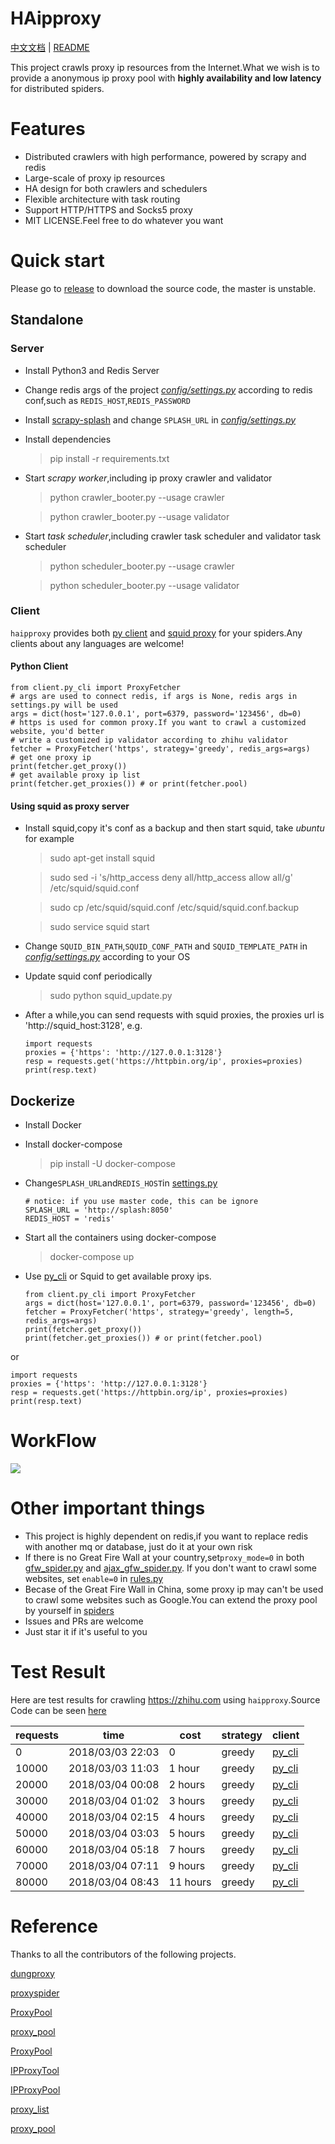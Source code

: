 # HAipproxy
[中文文档](README.md) | [README](README_EN.md)

This project crawls proxy ip resources from the Internet.What we wish is to provide a 
anonymous ip proxy pool with **highly availability and low latency** for distributed 
spiders.

# Features
- Distributed crawlers with high performance, powered by scrapy and redis
- Large-scale of proxy ip resources
- HA design for both crawlers and schedulers
- Flexible architecture with task routing
- Support HTTP/HTTPS and Socks5 proxy
- MIT LICENSE.Feel free to do whatever you want

# Quick start

Please go to [release](https://github.com/SpiderClub/haipproxy/releases) to download the source code,
the master is unstable.

## Standalone

### Server
- Install Python3 and Redis Server
- Change redis args of the project *[config/settings.py](config/settings.py)* according to redis conf,such as `REDIS_HOST`,`REDIS_PASSWORD`
- Install [scrapy-splash](https://github.com/scrapy-plugins/scrapy-splash) and change `SPLASH_URL` in *[config/settings.py](config/settings.py)*
- Install dependencies
  > pip install -r requirements.txt
- Start *scrapy worker*,including ip proxy crawler and validator
  > python crawler_booter.py --usage crawler

  > python crawler_booter.py --usage validator
- Start *task scheduler*,including crawler task scheduler and validator task scheduler
  > python scheduler_booter.py --usage crawler

  > python scheduler_booter.py --usage validator


### Client
`haipproxy` provides both [py client](client/py_cli.py) and [squid proxy](squid_update.py) for your spiders.Any clients about any languages are welcome!

#### Python Client
```python3
from client.py_cli import ProxyFetcher
# args are used to connect redis, if args is None, redis args in settings.py will be used
args = dict(host='127.0.0.1', port=6379, password='123456', db=0)
# https is used for common proxy.If you want to crawl a customized website, you'd better 
# write a customized ip validator according to zhihu validator
fetcher = ProxyFetcher('https', strategy='greedy', redis_args=args)
# get one proxy ip
print(fetcher.get_proxy())
# get available proxy ip list
print(fetcher.get_proxies()) # or print(fetcher.pool)
```

#### Using squid as proxy server
- Install squid,copy it's conf as a backup and then start squid, take *ubuntu* for example
   > sudo apt-get install squid
   
   > sudo sed -i 's/http_access deny all/http_access allow all/g' /etc/squid/squid.conf
   
   > sudo cp /etc/squid/squid.conf /etc/squid/squid.conf.backup
   
   > sudo service squid start
- Change `SQUID_BIN_PATH`,`SQUID_CONF_PATH` and `SQUID_TEMPLATE_PATH` in *[config/settings.py](config/settings.py)* according to your OS
- Update squid conf periodically
  > sudo python squid_update.py
- After a while,you can send requests with squid proxies, the proxies url is 'http://squid_host:3128', e.g.
  ```python3
  import requests
  proxies = {'https': 'http://127.0.0.1:3128'}
  resp = requests.get('https://httpbin.org/ip', proxies=proxies)
  print(resp.text)
  ```

## Dockerize
- Install Docker

- Install docker-compose
  > pip install -U docker-compose

- Change`SPLASH_URL`and`REDIS_HOST`in [settings.py](config/settings.py)
  ```python3
  # notice: if you use master code, this can be ignore
  SPLASH_URL = 'http://splash:8050'
  REDIS_HOST = 'redis'
  ```
- Start all the containers using docker-compose
  > docker-compose up

- Use [py_cli](client/py_cli.py) or Squid to get available proxy ips.
  ```python3
  from client.py_cli import ProxyFetcher
  args = dict(host='127.0.0.1', port=6379, password='123456', db=0)
  fetcher = ProxyFetcher('https', strategy='greedy', length=5, redis_args=args)
  print(fetcher.get_proxy())
  print(fetcher.get_proxies()) # or print(fetcher.pool)
  ```

or 

```python3
import requests
proxies = {'https': 'http://127.0.0.1:3128'}
resp = requests.get('https://httpbin.org/ip', proxies=proxies)
print(resp.text)
```

# WorkFlow
![](static/workflow.png)

# Other important things
- This project is highly dependent on redis,if you want to replace redis with another mq or database,
just do it at your own risk
- If there is no Great Fire Wall at your country,set`proxy_mode=0` in both [gfw_spider.py](crawler/spiders/gfw_spider.py) and [ajax_gfw_spider.py](crawler/spiders/ajax_gfw_spider.py).
If you don't want to crawl some websites, set `enable=0` in [rules.py](config/rules.py)
- Becase of the Great Fire Wall in China, some proxy ip may can't be used to crawl some websites such as Google.You can extend the proxy pool by yourself in [spiders](crawler/spiders)
- Issues and PRs are welcome
- Just star it if it's useful to you

# Test Result
Here are test results for crawling https://zhihu.com using `haipproxy`.Source Code can be seen [here](examples/zhihu)

|requests|time|cost|strategy|client|
|-----|----|---|---------|-----|
|0|2018/03/03 22:03|0|greedy|[py_cli](client/py_cli.py)|
|10000|2018/03/03 11:03|1 hour|greedy|[py_cli](client/py_cli.py)|
|20000|2018/03/04 00:08|2 hours|greedy|[py_cli](client/py_cli.py)|
|30000|2018/03/04 01:02|3 hours|greedy|[py_cli](client/py_cli.py)|
|40000|2018/03/04 02:15|4 hours|greedy|[py_cli](client/py_cli.py)|
|50000|2018/03/04 03:03|5 hours|greedy|[py_cli](client/py_cli.py)|
|60000|2018/03/04 05:18|7 hours|greedy|[py_cli](client/py_cli.py)|
|70000|2018/03/04 07:11|9 hours|greedy|[py_cli](client/py_cli.py)|
|80000|2018/03/04 08:43|11 hours|greedy|[py_cli](client/py_cli.py)|

# Reference
Thanks to all the contributors of the following projects.

[dungproxy](https://github.com/virjar/dungproxy)

[proxyspider](https://github.com/zhangchenchen/proxyspider)

[ProxyPool](https://github.com/henson/ProxyPool)

[proxy_pool](https://github.com/jhao104/proxy_pool)

[ProxyPool](https://github.com/WiseDoge/ProxyPool)

[IPProxyTool](https://github.com/awolfly9/IPProxyTool)

[IPProxyPool](https://github.com/qiyeboy/IPProxyPool)

[proxy_list](https://github.com/gavin66/proxy_list)

[proxy_pool](https://github.com/lujqme/proxy_pool)

